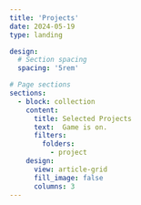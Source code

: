 ```yaml
---
title: 'Projects'
date: 2024-05-19
type: landing

design:
  # Section spacing
  spacing: '5rem'

# Page sections
sections:
  - block: collection
    content:
      title: Selected Projects
      text:  Game is on.
      filters:
        folders:
          - project
    design:
      view: article-grid
      fill_image: false
      columns: 3
---
```

